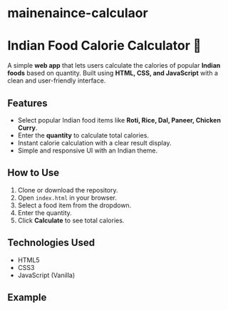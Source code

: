 # mainenaince-calculaor
# Indian Food Calorie Calculator 🍛

A simple **web app** that lets users calculate the calories of popular **Indian foods** based on quantity. Built using **HTML, CSS, and JavaScript** with a clean and user-friendly interface.

## Features
- Select popular Indian food items like **Roti, Rice, Dal, Paneer, Chicken Curry**.
- Enter the **quantity** to calculate total calories.
- Instant calorie calculation with a clear result display.
- Simple and responsive UI with an Indian theme.

## How to Use
1. Clone or download the repository.
2. Open `index.html` in your browser.
3. Select a food item from the dropdown.
4. Enter the quantity.
5. Click **Calculate** to see total calories.

## Technologies Used
- HTML5
- CSS3
- JavaScript (Vanilla)

## Example
